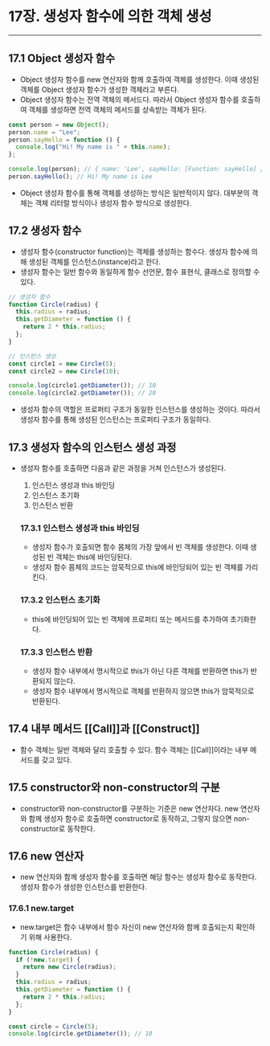 # 17장. 생성자 함수에 의한 객체 생성

---

## 17.1 Object 생성자 함수

- Object 생성자 함수를 new 연산자와 함께 호출하여 객체를 생성한다. 이때 생성된 객체를 Object 생성자 함수가 생성한 객체라고 부른다.
- Object 생성자 함수는 전역 객체의 메서드다. 따라서 Object 생성자 함수를 호출하여 객체를 생성하면 전역 객체의 메서드를 상속받는 객체가 된다.

```javascript
const person = new Object();
person.name = "Lee";
person.sayHello = function () {
  console.log("Hi! My name is " + this.name);
};

console.log(person); // { name: 'Lee', sayHello: [Function: sayHello] }
person.sayHello(); // Hi! My name is Lee
```

- Object 생성자 함수를 통해 객체를 생성하는 방식은 일반적이지 않다. 대부분의 객체는 객체 리터럴 방식이나 생성자 함수 방식으로 생성한다.

## 17.2 생성자 함수

- 생성자 함수(constructor function)는 객체를 생성하는 함수다. 생성자 함수에 의해 생성된 객체를 인스턴스(instance)라고 한다.
- 생성자 함수는 일반 함수와 동일하게 함수 선언문, 함수 표현식, 클래스로 정의할 수 있다.

```javascript
// 생성자 함수
function Circle(radius) {
  this.radius = radius;
  this.getDiameter = function () {
    return 2 * this.radius;
  };
}

// 인스턴스 생성
const circle1 = new Circle(5);
const circle2 = new Circle(10);

console.log(circle1.getDiameter()); // 10
console.log(circle2.getDiameter()); // 20
```

- 생성자 함수의 역할은 프로퍼티 구조가 동일한 인스턴스를 생성하는 것이다. 따라서 생성자 함수를 통해 생성된 인스턴스는 프로퍼티 구조가 동일하다.

## 17.3 생성자 함수의 인스턴스 생성 과정

- 생성자 함수를 호출하면 다음과 같은 과정을 거쳐 인스턴스가 생성된다.

  1. 인스턴스 생성과 this 바인딩
  2. 인스턴스 초기화
  3. 인스턴스 반환

  ### 17.3.1 인스턴스 생성과 this 바인딩

  - 생성자 함수가 호출되면 함수 몸체의 가장 앞에서 빈 객체를 생성한다. 이때 생성된 빈 객체는 this에 바인딩된다.
  - 생성자 함수 몸체의 코드는 암묵적으로 this에 바인딩되어 있는 빈 객체를 가리킨다.

  ### 17.3.2 인스턴스 초기화

  - this에 바인딩되어 있는 빈 객체에 프로퍼티 또는 메서드를 추가하여 초기화한다.

  ### 17.3.3 인스턴스 반환

  - 생성자 함수 내부에서 명시적으로 this가 아닌 다른 객체를 반환하면 this가 반환되지 않는다.
  - 생성자 함수 내부에서 명시적으로 객체를 반환하지 않으면 this가 암묵적으로 반환된다.

## 17.4 내부 메서드 [[Call]]과 [[Construct]]

- 함수 객체는 일반 객체와 달리 호출할 수 있다. 함수 객체는 [[Call]]이라는 내부 메서드를 갖고 있다.

## 17.5 constructor와 non-constructor의 구분

- constructor와 non-constructor를 구분하는 기준은 new 연산자다. new 연산자와 함께 생성자 함수로 호출하면 constructor로 동작하고, 그렇지 않으면 non-constructor로 동작한다.

## 17.6 new 연산자

- new 연산자와 함께 생성자 함수를 호출하면 해당 함수는 생성자 함수로 동작한다. 생성자 함수가 생성한 인스턴스를 반환한다.

### 17.6.1 new.target

- new.target은 함수 내부에서 함수 자신이 new 연산자와 함께 호출되는지 확인하기 위해 사용한다.

```javascript
function Circle(radius) {
  if (!new.target) {
    return new Circle(radius);
  }
  this.radius = radius;
  this.getDiameter = function () {
    return 2 * this.radius;
  };
}

const circle = Circle(5);
console.log(circle.getDiameter()); // 10
```
